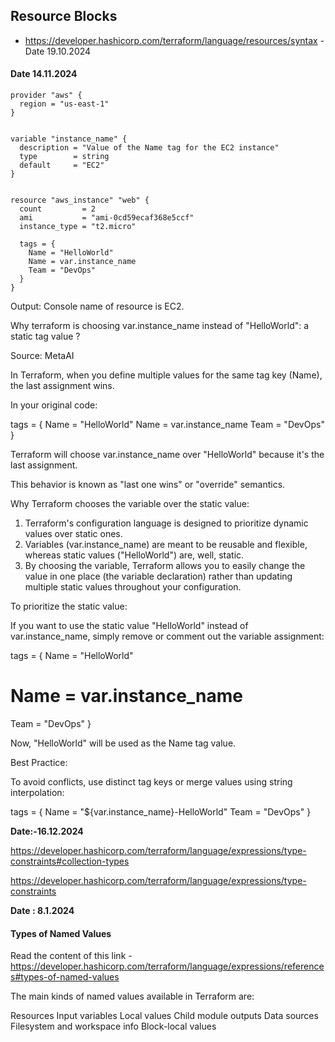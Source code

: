 ## Resource Blocks
- https://developer.hashicorp.com/terraform/language/resources/syntax   - Date 19.10.2024


#### Date 14.11.2024

```
provider "aws" {
  region = "us-east-1"
}


variable "instance_name" {
  description = "Value of the Name tag for the EC2 instance"
  type        = string
  default     = "EC2"
}


resource "aws_instance" "web" {
  count         = 2
  ami           = "ami-0cd59ecaf368e5ccf"
  instance_type = "t2.micro"

  tags = {
    Name = "HelloWorld"
    Name = var.instance_name
    Team = "DevOps"
  }
}
```


Output: Console name of resource is EC2.

Why terraform is choosing  var.instance_name instead of  "HelloWorld":  a static tag value ?


Source: MetaAI

In Terraform, when you define multiple values for the same tag key (Name), the last assignment wins.

In your original code:

tags = {
  Name = "HelloWorld"
  Name = var.instance_name
  Team = "DevOps"
}

Terraform will choose var.instance_name over "HelloWorld" because it's the last assignment.

This behavior is known as "last one wins" or "override" semantics.

Why Terraform chooses the variable over the static value:

1. Terraform's configuration language is designed to prioritize dynamic values over static ones.
2. Variables (var.instance_name) are meant to be reusable and flexible, whereas static values ("HelloWorld") are, well, static.
3. By choosing the variable, Terraform allows you to easily change the value in one place (the variable declaration) rather than updating multiple static values throughout your configuration.

To prioritize the static value:

If you want to use the static value "HelloWorld" instead of var.instance_name, simply remove or comment out the variable assignment:

tags = {
  Name = "HelloWorld"
  # Name = var.instance_name
  Team = "DevOps"
}

Now, "HelloWorld" will be used as the Name tag value.

Best Practice:

To avoid conflicts, use distinct tag keys or merge values using string interpolation:

tags = {
  Name        = "${var.instance_name}-HelloWorld"
  Team        = "DevOps"
}


**Date:-16.12.2024**



https://developer.hashicorp.com/terraform/language/expressions/type-constraints#collection-types

https://developer.hashicorp.com/terraform/language/expressions/type-constraints


**Date : 8.1.2024**

#### Types of Named Values

Read the content of this link -  https://developer.hashicorp.com/terraform/language/expressions/references#types-of-named-values

The main kinds of named values available in Terraform are:

Resources
Input variables
Local values
Child module outputs
Data sources
Filesystem and workspace info
Block-local values
